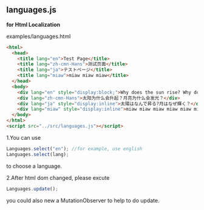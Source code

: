 ## languages.js
**for Html Localization**

examples/languages.html
``` html
<html>
  <head>
    <title lang="en">Test Page</title>
    <title lang="zh-cmn-Hans">测试页面</title>
    <title lang="ja">テストページ</title>
    <title lang="miaw">miaw miaw miaw</title>
  </head>
  <body>
    <div lang="en" style="display:block;">Why does the sun rise? Why does the moon shine?</div>
    <div lang="zh-cmn-Hans">太阳为什么会升起？月亮为什么会发光？</div>
    <div lang="ja" style="display:inline">太陽はなんで昇る?月はなぜ輝く？</div>
    <div lang="miaw" style="display:inline">miaw miaw miaw miaw miaw miaw miaw miaw miaw miaw miaw miaw miaw</div>
  </body>
</html>
<script src="../src/languages.js"></script>
```

1.You can use
``` JavaScript
Languages.select("en"); //for example, use english
Languages.select(lang);
```
to choose a language.

2.After html dom changed, please excute
``` JavaScript
Languages.update();
```
you could also new a MutationObserver to help to do update.
